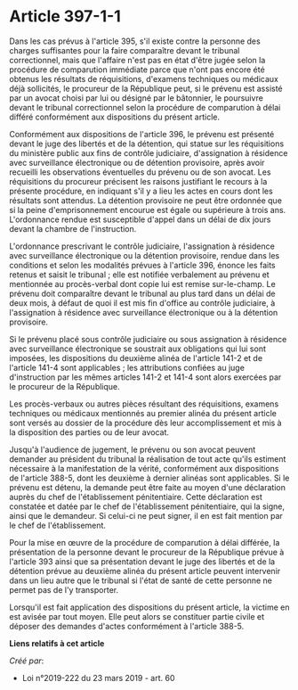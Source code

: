 # Article 397-1-1

Dans les cas prévus à l'article 395, s'il existe contre la personne des charges suffisantes pour la faire comparaître devant
le tribunal correctionnel, mais que l'affaire n'est pas en état d'être jugée selon la procédure de comparution immédiate
parce que n'ont pas encore été obtenus les résultats de réquisitions, d'examens techniques ou médicaux déjà sollicités, le
procureur de la République peut, si le prévenu est assisté par un avocat choisi par lui ou désigné par le bâtonnier, le
poursuivre devant le tribunal correctionnel selon la procédure de comparution à délai différé conformément aux dispositions
du présent article.

Conformément aux dispositions de l'article 396, le prévenu est présenté devant le juge des libertés et de la détention, qui
statue sur les réquisitions du ministère public aux fins de contrôle judiciaire, d'assignation à résidence avec surveillance
électronique ou de détention provisoire, après avoir recueilli les observations éventuelles du prévenu ou de son avocat. Les
réquisitions du procureur précisent les raisons justifiant le recours à la présente procédure, en indiquant s'il y a lieu les
actes en cours dont les résultats sont attendus. La détention provisoire ne peut être ordonnée que si la peine
d'emprisonnement encourue est égale ou supérieure à trois ans. L'ordonnance rendue est susceptible d'appel dans un délai de
dix jours devant la chambre de l'instruction.

L'ordonnance prescrivant le contrôle judiciaire, l'assignation à résidence avec surveillance électronique ou la détention
provisoire, rendue dans les conditions et selon les modalités prévues à l'article 396, énonce les faits retenus et saisit le
tribunal ; elle est notifiée verbalement au prévenu et mentionnée au procès-verbal dont copie lui est remise sur-le-champ. Le
prévenu doit comparaître devant le tribunal au plus tard dans un délai de deux mois, à défaut de quoi il est mis fin d'office
au contrôle judiciaire, à l'assignation à résidence avec surveillance électronique ou à la détention provisoire.

Si le prévenu placé sous contrôle judiciaire ou sous assignation à résidence avec surveillance électronique se soustrait aux
obligations qui lui sont imposées, les dispositions du deuxième alinéa de l'article 141-2 et de l'article 141-4 sont
applicables ; les attributions confiées au juge d'instruction par les mêmes articles 141-2 et 141-4 sont alors exercées par
le procureur de la République.

Les procès-verbaux ou autres pièces résultant des réquisitions, examens techniques ou médicaux mentionnés au premier alinéa
du présent article sont versés au dossier de la procédure dès leur accomplissement et mis à la disposition des parties ou de
leur avocat.

Jusqu'à l'audience de jugement, le prévenu ou son avocat peuvent demander au président du tribunal la réalisation de tout
acte qu'ils estiment nécessaire à la manifestation de la vérité, conformément aux dispositions de l'article 388-5, dont les
deuxième à dernier alinéas sont applicables. Si le prévenu est détenu, la demande peut être faite au moyen d'une déclaration
auprès du chef de l'établissement pénitentiaire. Cette déclaration est constatée et datée par le chef de l'établissement
pénitentiaire, qui la signe, ainsi que le demandeur. Si celui-ci ne peut signer, il en est fait mention par le chef de
l'établissement.

Pour la mise en œuvre de la procédure de comparution à délai différée, la présentation de la personne devant le procureur de
la République prévue à l'article 393 ainsi que sa présentation devant le juge des libertés et de la détention prévue au
deuxième alinéa du présent article peuvent intervenir dans un lieu autre que le tribunal si l'état de santé de cette personne
ne permet pas de l'y transporter.

Lorsqu'il est fait application des dispositions du présent article, la victime en est avisée par tout moyen. Elle peut alors
se constituer partie civile et déposer des demandes d'actes conformément à l'article 388-5.

**Liens relatifs à cet article**

_Créé par_:

  - Loi n°2019-222 du 23 mars 2019 - art. 60
